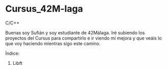 # Cursus_42M-laga
C/C++

Buenas soy Sufián y soy estudiante de 42Málaga. Iré subiendo los proyectos del 
Cursus para compartirlo e ir viendo mi mejora y que veáis lo que voy haciendo 
mientras sigo este camino.

Índice:
1.  Libft